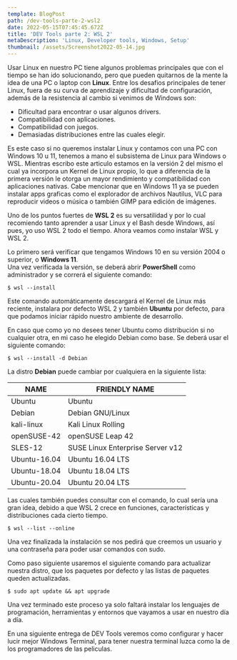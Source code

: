 ```yaml
---
template: BlogPost
path: /dev-tools-parte-2-wsl2
date: 2022-05-15T07:45:45.672Z
title: 'DEV Tools parte 2: WSL 2'
metaDescription: 'Linux, Developer tools, Windows, Setup'
thumbnail: /assets/Screenshot2022-05-14.jpg
---
```

Usar Linux en nuestro PC tiene algunos problemas principales que con el tiempo se han ido solucionando, pero que pueden quitarnos de la mente la idea de una PC o laptop con **Linux**. Entre los desafios principales de tener Linux, fuera de su curva de aprendizaje y dificultad de configuración, además de la resistencia al cambio si venimos de Windows son:

* Dificultad para encontrar o usar algunos drivers.
* Compatibilidad con aplicaciones.
* Compatibilidad con juegos.
* Demasiadas distribuciones entre las cuales elegir.

Es este caso si no queremos instalar Linux y contamos con una PC con Windows 10 u 11, tenemos a mano el subsistema de Linux para Windows o WSL. Mientras escribo este articulo estamos en la versión 2 del mismo el cual ya incorpora un Kernel de Linux propio, lo que a diferencia de la primera versión le otorga un mayor rendimiento y compatibilidad con aplicaciones nativas. Cabe mencionar que en Windows 11 ya se pueden instalar apps graficas como el explorador de archivos Nautilus, VLC para reproducir videos o música o también GIMP para edición de imágenes.

Uno de los puntos fuertes de **WSL 2** es su versatilidad y por lo cual recomiendo tanto aprender a usar Linux y el Bash desde Windows, así pues, yo uso WSL 2 todo el tiempo. Ahora veamos como instalar WSL y WSL 2.

Lo primero será verificar que tengamos Windows 10 en su versión 2004 o superior, o **Windows 11**.\
Una vez verificada la versión, se deberá abrir **PowerShell** como administrador y se correrá el siguiente comando:

```shell
$ wsl --install
```

Este comando automáticamente descargará el Kernel de Linux más reciente, instalara por defecto WSL 2 y también **Ubuntu** por defecto, para que podamos iniciar rápido nuestro ambiente de desarrollo.

En caso que como yo no desees tener Ubuntu como distribución si no cualquier otra, en mi caso he elegido Debian como base. Se deberá usar el siguiente comando:

```shell
$ wsl --install -d Debian
```

La distro **Debian** puede cambiar por cualquiera en la siguiente lista:

| NAME         | FRIENDLY NAME                    |
| ------------ | -------------------------------- |
| Ubuntu       | Ubuntu                           |
| Debian       | Debian GNU/Linux                 |
| kali-linux   | Kali Linux Rolling               |
| openSUSE-42  | openSUSE Leap 42                 |
| SLES-12      | SUSE Linux Enterprise Server v12 |
| Ubuntu-16.04 | Ubuntu 16.04 LTS                 |
| Ubuntu-18.04 | Ubuntu 18.04 LTS                 |
| Ubuntu-20.04 | Ubuntu 20.04 LTS                 |

Las cuales también puedes consultar con el comando, lo cual sería una gran idea, debido a que WSL 2 crece en funciones, características y distribuciones cada cierto tiempo.

```shell
$ wsl --list --online
```

Una vez finalizada la instalación se nos pedirá que creemos un usuario y una contraseña para poder usar comandos con sudo. 

Como paso siguiente usaremos el siguiente comando para actualizar nuestra distro, que los paquetes por defecto y las listas de paquetes queden actualizadas.

```shell
$ sudo apt update && apt upgrade
```

Una vez terminado este proceso ya solo faltará instalar los lenguajes de programación, herramientas y entornos que vayamos a usar en nuestro día a día.

En una siguiente entrega de DEV Tools veremos como configurar y hacer lucir mejor Windows Terminal, para tener nuestra terminal luzca como la de los programadores de las peliculas.
